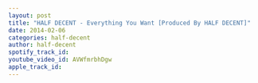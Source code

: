 ```yaml
---
layout: post
title: "HALF DECENT - Everything You Want [Produced By HALF DECENT]"
date: 2014-02-06
categories: half-decent
author: half-decent
spotify_track_id: 
youtube_video_id: AVWfmrbhDgw
apple_track_id: 
---
```


